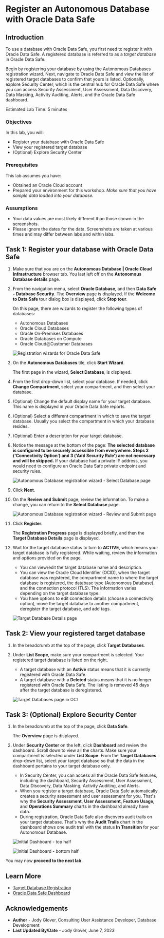 # Register an Autonomous Database with Oracle Data Safe

## Introduction

To use a database with Oracle Data Safe, you first need to register it with Oracle Data Safe. A registered database is referred to as a _target database_ in Oracle Data Safe.

Begin by registering your database by using the Autonomous Databases registration wizard. Next, navigate to Oracle Data Safe and view the list of registered target databases to confirm that yours is listed. Optionally, explore Security Center, which is the central hub for Oracle Data Safe where you can access Security Assessment, User Assessment, Data Discovery, Data Masking, Activity Auditing, Alerts, and the Oracle Data Safe dashboard.

Estimated Lab Time: 5 minutes

### Objectives

In this lab, you will:

- Register your database with Oracle Data Safe
- View your registered target database
- (Optional) Explore Security Center

### Prerequisites

This lab assumes you have:

- Obtained an Oracle Cloud account
- Prepared your environment for this workshop. *Make sure that you have sample data loaded into your database.*

### Assumptions

- Your data values are most likely different than those shown in the screenshots.
- Please ignore the dates for the data. Screenshots are taken at various times and may differ between labs and within labs.


## Task 1: Register your database with Oracle Data Safe

1. Make sure that you are on the **Autonomous Database | Oracle Cloud Infrastructure** browser tab. You last left off on the **Autonomous Database details** page.

2. From the navigation menu, select **Oracle Database**, and then **Data Safe - Database Security**. The **Overview** page is displayed. If the **Welcome to Data Safe** tour dialog box is displayed, click **Stop tour**.

    On this page, there are wizards to register the following types of databases:

    - Autonomous Databases
    - Oracle Cloud Databases
    - Oracle On-Premises Databases
    - Oracle Databases on Compute
    - Oracle Cloud@Customer Databases

    ![Registration wizards for Oracle Data Safe](images/registration-wizards.png "Registration wizards for Oracle Data Safe")

3. On the **Autonomous Databases** tile, click **Start Wizard**. 

    The first page in the wizard, **Select Database**, is displayed.

4. From the first drop-down list, select your database. If needed, click **Change Compartment**, select your compartment, and then select your database. 

5. (Optional) Change the default display name for your target database. This name is displayed in your Oracle Data Safe reports. 

6. (Optional) Select a different compartment in which to save the target database. Usually you select the compartment in which your database resides.

7. (Optional) Enter a description for your target database. 

8. Notice the message at the bottom of the page: **The selected database is configured to be securely accessible from everywhere. Steps 2 ('Connectivity Option') and 3 ('Add Security Rule') are not necessary and will be skipped.** If your database had a private IP address, you would need to configure an Oracle Data Safe private endpoint and security rules. 

    ![Autonomous Database registration wizard - Select Database page](images/ocw/ADB-wizard-select-database.png "Autonomous Database registration wizard - Select Database page")

9. Click **Next**.    

10. On the **Review and Submit** page, review the information. To make a change, you can return to the **Select Database** page. 

    ![Autonomous Database registration wizard - Review and Submit page](images/ocw/ADB-wizard-review-submit.png "Autonomous Database registration wizard - Review and Submit page")

11. Click **Register**.

    The **Registration Progress** page is displayed briefly, and then the **Target Database Details** page is displayed. 

12. Wait for the target database status to turn to **ACTIVE**, which means your target database is fully registered. While waiting, review the information and options provided on the page.

    - You can view/edit the target database name and description.
    - You can view the Oracle Cloud Identifier (OCID), when the target database was registered, the compartment name to where the target database is registered, the database type (Autonomous Database), and the connection protocol (TLS). The information varies depending on the target database type.
    - You have options to edit connection details (choose a connectivity option), move the target database to another compartment, deregister the target database, and add tags.

    ![Target Database Details page](images/ocw/target-database-details-page.png "Target Database Details page")
    

## Task 2: View your registered target database

1. In the breadcrumb at the top of the page, click **Target Databases**.

2. Under **List Scope**, make sure your compartment is selected. Your registered target database is listed on the right.

    - A target database with an **Active** status means that it is currently registered with Oracle Data Safe.
    - A target database with a **Deleted** status means that it is no longer registered with Oracle Data Safe. The listing is removed 45 days after the target database is deregistered.

    ![Target Databases page in OCI](images/ocw/target-databases-page-oci.png "Target Databases page in OCI")


## Task 3: (Optional) Explore Security Center

1. In the breadcrumb at the top of the page, click **Data Safe**.

    The **Overview** page is displayed.

2. Under **Security Center** on the left, click **Dashboard** and review the dashboard. Scroll down to view all the charts. Make sure your compartment is selected under **List Scope**. From the **Target Databases** drop-down list, select your target database so that the data in the dashboard pertains to your target database only.

    - In Security Center, you can access all the Oracle Data Safe features, including the dashboard, Security Assessment, User Assessment, Data Discovery, Data Masking, Activity Auditing, and Alerts.
    - When you register a target database, Oracle Data Safe automatically creates a security assessment and user assessment for you. That's why the **Security Assessment**, **User Assessment**, **Feature Usage**, and **Operations Summary** charts in the dashboard already have data.
    - During registration, Oracle Data Safe also discovers audit trails on your target database. That's why the **Audit Trails** chart in the dashboard shows one audit trail with the status **In Transition** for your Autonomous Database.

    ![Initial Dashboard - top half](images/ocw/dashboard-initial-top.png "Initial Dashboard - top half")

    ![Initial Dashboard - bottom half](images/ocw/dashboard-initial-bottom.png "Initial Dashboard - bottom half")

You may now **proceed to the next lab**.

## Learn More

- [Target Database Registration](https://www.oracle.com/pls/topic/lookup?ctx=en/cloud/paas/data-safe&id=ADMDS-GUID-B5F255A7-07DD-4731-9FA5-668F7DD51AA6)
- [Oracle Data Safe Dashboard](https://www.oracle.com/pls/topic/lookup?ctx=en/cloud/paas/data-safe&id=ADMDS-GUID-B4D784B8-F3F7-4020-891D-49D709B9A302)


## Acknowledgements

- **Author** - Jody Glover, Consulting User Assistance Developer, Database Development
- **Last Updated By/Date** - Jody Glover, June 7, 2023
